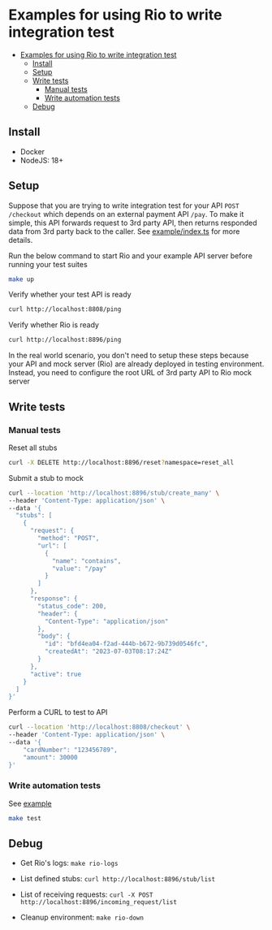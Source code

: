 # Examples for using Rio to write integration test

- [Examples for using Rio to write integration test](#examples-for-using-rio-to-write-integration-test)
  - [Install](#install)
  - [Setup](#setup)
  - [Write tests](#write-tests)
    - [Manual tests](#manual-tests)
    - [Write automation tests](#write-automation-tests)
  - [Debug](#debug)

## Install

- Docker
- NodeJS: 18+

## Setup

Suppose that you are trying to write integration test for your API `POST /checkout` which depends on an external payment API `/pay`. To make it simple, this API forwards request to 3rd party API, then returns responded data from 3rd party back to the caller. See [example/index.ts](server/index.ts) for more details. 

Run the below command to start Rio and your example API server before running your test suites

```bash
make up
```

Verify whether your test API is ready 

```bash
curl http://localhost:8808/ping
```

Verify whether Rio is ready 

```bash
curl http://localhost:8896/ping
```

In the real world scenario, you don't need to setup these steps because your API and mock server (Rio) are already deployed in testing environment. Instead, you need to configure the root URL of 3rd party API to Rio mock server

## Write tests

### Manual tests

Reset all stubs 

```bash
curl -X DELETE http://localhost:8896/reset?namespace=reset_all
```

Submit a stub to mock

```bash
curl --location 'http://localhost:8896/stub/create_many' \
--header 'Content-Type: application/json' \
--data '{
  "stubs": [
    {
      "request": {
        "method": "POST",
        "url": [
          {
            "name": "contains",
            "value": "/pay"
          }
        ]
      },
      "response": {
        "status_code": 200,
        "header": {
          "Content-Type": "application/json"
        },
        "body": {
          "id": "bfd4ea04-f2ad-444b-b672-9b739d0546fc",
          "createdAt": "2023-07-03T08:17:24Z"
        }
      },
      "active": true
    }
  ]
}'
```

Perform a CURL to test to API 

```bash
curl --location 'http://localhost:8808/checkout' \
--header 'Content-Type: application/json' \
--data '{
    "cardNumber": "123456789",
    "amount": 30000
}'
```

### Write automation tests

See [example](example/checkout.test.ts)

```bash
make test
```

## Debug

- Get Rio's logs: `make rio-logs`

- List defined stubs: `curl http://localhost:8896/stub/list`

- List of receiving requests: `curl -X POST http://localhost:8896/incoming_request/list`

- Cleanup environment: `make rio-down`
